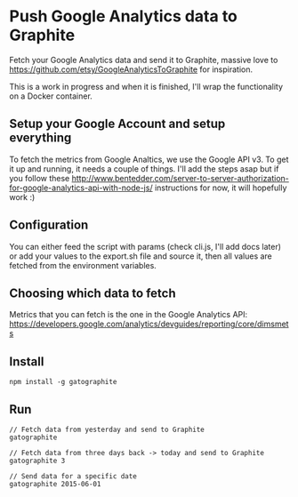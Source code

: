 # Push Google Analytics data to Graphite

Fetch your Google Analytics data and send it to Graphite, massive love to  https://github.com/etsy/GoogleAnalyticsToGraphite for inspiration.

This is a work in progress and when it is finished, I'll wrap the functionality on a Docker container.

## Setup your Google Account and setup everything
To fetch the metrics from Google Analtics, we use the Google API v3. To get it up and running, it needs a couple of things. I'll add the steps asap but if you follow these http://www.bentedder.com/server-to-server-authorization-for-google-analytics-api-with-node-js/ instructions for now, it will hopefully work :)

## Configuration
You can either feed the script with params (check cli.js, I'll add docs later) or add your values to the export.sh file and source it, then all values are fetched from the environment variables.

## Choosing which data to fetch
Metrics that you can fetch is the one in the Google Analytics API:
https://developers.google.com/analytics/devguides/reporting/core/dimsmets

## Install
```
npm install -g gatographite
```

## Run

```
// Fetch data from yesterday and send to Graphite
gatographite
```

```
// Fetch data from three days back -> today and send to Graphite
gatographite 3
```

```
// Send data for a specific date
gatographite 2015-06-01
```
